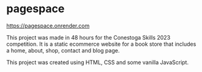# pagespace
https://pagespace.onrender.com

This project was made in 48 hours for the Conestoga Skills 2023 competition. It is a static ecommerce website for 
a book store that includes a home, about, shop, contact and blog page. 

This project was created using HTML, CSS and some vanilla JavaScript.
